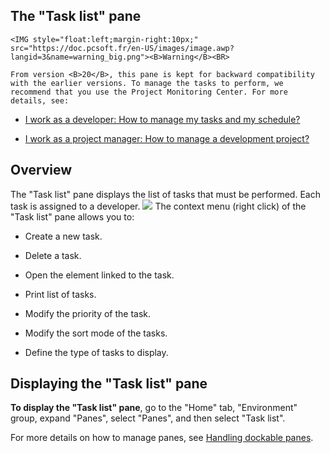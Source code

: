


## The "Task list" pane
			

<DIV class="specObsolete">
	<IMG style="float:left;margin-right:10px;" src="https://doc.pcsoft.fr/en-US/images/image.awp?langid=3&name=warning_big.png"><B>Warning</B><BR>
	From version <B>20</B>, this pane is kept for backward compatibility with the earlier versions. To manage the tasks to perform, we recommend that you use the Project Monitoring Center. For more details, see:

- [I work as a developer: How to manage my tasks and my schedule?](../CCSuivi/3540721.md)

- [I work as a project manager: How to manage a development project?](../CCSuivi/3540722.md)



</DIV><a name="NOTE1"></a>
<a name="NOTE1_1"></a>


## Overview
<a name="overview_ELTTEXTE000100"></a>
The "Task list" pane displays the list of tasks that must be performed. Each task is assigned to a developer.
![](https://doc.pcsoft.fr/en-US/images/image.awp?langid=3&name=KouglofOngletTaches.gif)
The context menu (right click) of the "Task list" pane allows you to:

- Create a new task.

- Delete a task.

- Open the element linked to the task.

- Print list of tasks.

- Modify the priority of the task.

- Modify the sort mode of the tasks.

- Define the type of tasks to display.




<a name="NOTE2"></a>
<a name="NOTE2_1"></a>


## Displaying the "Task list" pane
<a name="displaying_the_task_list_pane_ELTTEXTE000124"></a>
**To display the "Task list" pane**, go to the "Home" tab, "Environment" group, expand "Panes", select "Panes", and then select "Task list".

For more details on how to manage panes, see [Handling dockable panes](../Editeurs/2027001.md).


